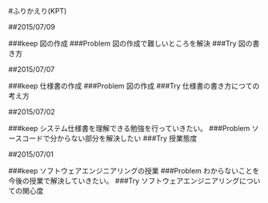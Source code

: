 #ふりかえり(KPT)

##2015/07/09

###keep
図の作成
###Problem
図の作成で難しいところを解決
###Try
図の書き方

##2015/07/07

###keep
仕様書の作成
###Problem
図の作成
###Try
仕様書の書き方につての考え方

##2015/07/02 

###keep
システム仕様書を理解できる勉強を行っていきたい。
###Problem
ソースコードで分からない部分を解決したい
###Try
授業態度


##2015/07/01

###keep
ソフトウェアエンジニアリングの授業
###Problem
わからないことを今後の授業で解決していきたい。
###Try
ソフトウェアエンジニアリングについての関心度
